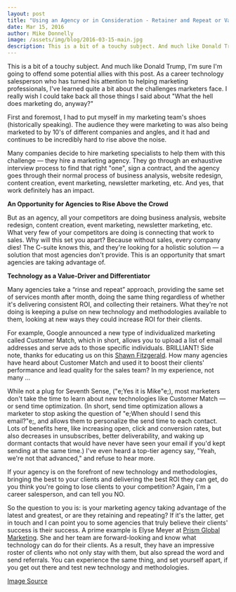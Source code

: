 ```yaml
---
layout: post
title: "Using an Agency or in Consideration - Retainer and Repeat or Value Added Service?"
date: Mar 15, 2016
author: Mike Donnelly
image: /assets/img/blog/2016-03-15-main.jpg
description: This is a bit of a touchy subject. And much like Donald Trump, I&apos;m sure I&apos;m going to offend some potential allies with this post. As a career technology salesperson who has turned his attention to helping marketing professionals, I&apos;ve learned quite a bit about the challenges marketers face.  
---
```


<p>This is a bit of a touchy subject. And much like Donald Trump, I&apos;m sure I&apos;m going to offend some potential allies with this post. As a career technology salesperson who has turned his attention to helping marketing professionals, I&apos;ve learned quite a bit about the challenges marketers face. I really wish I could take back all those things I said about &quot;What the hell does marketing do, anyway?&quot; </p>
<p>First and foremost, I had to put myself in my marketing team&apos;s shoes (historically speaking). The audience they were marketing to was also being marketed to by 10&apos;s of different companies and angles, and it had and continues to be incredibly hard to rise above the noise. </p>
<p>Many companies decide to hire marketing specialists to help them with this challenge &mdash; they hire a marketing agency. They go through an exhaustive interview process to find that right "one", sign a contract, and the agency goes through their normal process of business analysis, website redesign, content creation, event marketing, newsletter marketing, etc. And yes, that work definitely has an impact. </p>
<p><strong>An Opportunity for Agencies to Rise Above the Crowd</strong></p>
<p>But as an agency, all your competitors are doing business analysis, website redesign, content creation, event marketing, newsletter marketing, etc. What very few of your competitors are doing is connecting that work to sales. Why will this set you apart? Because without sales, every company dies! The C-suite knows this, and they&apos;re looking for a holistic solution — a solution that most agencies don&apos;t provide. This is an opportunity that smart agencies are taking advantage of. </p>
<p><strong>Technology as a Value-Driver and Differentiator</strong></p>
<p>Many agencies take a “rinse and repeat” approach, providing the same set of services month after month, doing the same thing regardless of whether it&apos;s delivering consistent ROI, and collecting their retainers. What they&apos;re not doing is keeping a pulse on new technology and methodologies available to them, looking at new ways they could increase ROI for their clients. </p>
<p>For example, Google announced a new type of individualized marketing called Customer Match, which in short, allows you to upload a list of email addresses and serve ads to those specific individuals. BRILLIANT! Side note, thanks for educating us on this <a href="https://www.linkedin.com/in/fsfitzgerald" target="_blank">Shawn Fitzgerald</a>. How many agencies have heard about Customer Match and used it to boost their clients' performance and lead quality for the sales team? In my experience, not many &hellip;</p>
<p>While not a plug for Seventh Sense, (&quote;Yes it is Mike&quote;), most marketers don&apos;t take the time to learn about new technologies like Customer Match — or send time optimization. (In short, send time optimization allows a marketer to stop asking the question of &quote;When should I send this email?&quote;, and allows them to personalize the send time to each contact. Lots of benefits here, like increasing open, click and conversion rates, but also decreases in unsubscribes, better deliverability, and waking up dormant contacts that would have never have seen your email if you'd kept sending at the same time.) I&apos;ve even heard a top-tier agency say, "Yeah, we're not that advanced," and refuse to hear more.</p>
<p>If your agency is on the forefront of new technology and methodologies, bringing the best to your clients and delivering the best ROI they can get, do you think you&apos;re going to lose clients to your competition? Again, I&apos;m a career salesperson, and can tell you NO. </p>
<p>So the question to you is: is your marketing agency taking advantage of the latest and greatest, or are they retaining and repeating? If it&apos;s the latter, get in touch and I can point you to some agencies that truly believe their clients&apos; success is their success. A prime example is Elyse Meyer at <a href="http://www.prismglobalmarketing.com/" target="_blank">Prism Global Marketing</a>. She and her team are forward-looking and know what technology can do for their clients. As a result, they have an impressive roster of clients who not only stay with them, but also spread the word and send referrals. You can experience the same thing, and set yourself apart, if you get out there and test new technology and methodologies. </p>
<p><a href="https://www.pinterest.com/twahlert/industrial-technology-education/" target="blank">Image Source</a>